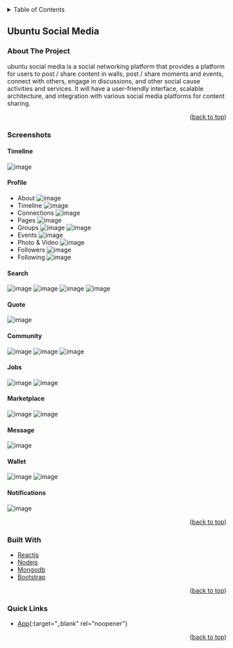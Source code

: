 <div id="top"></div>

<!-- TABLE OF CONTENTS -->
<details>
  <summary>Table of Contents</summary>
  <ol>
    <li>
      <a href="./projects/UBUNTU-SOCIAL-MEDIA">Ubuntu Social Media</a>
      <ul>
        <li><a href="#about-the-project">About The Project</a></li>
        <li><a href="#screenshots">Screenshots</a></li>
        <li><a href="#built-with">Built With</a></li>
        <li><a href="#quick-links">Credentials</a></li>
      </ul>
    </li>
  </ol>
</details>

<!-- UBUNTU-SOCIAL-MEDIA ABOUT THE PROJECT -->
## Ubuntu Social Media

### About The Project

ubuntu social media is a social networking platform that provides a platform for users to post / share content in walls, post / share moments and events, connect with others, engage in discussions, and other social cause activities and services. It will have a user-friendly interface, scalable architecture, and integration with various social media platforms for content sharing.

<p align="right">(<a href="#top">back to top</a>)</p>


### Screenshots

#### Timeline
![image](https://github.com/user-attachments/assets/a4c726b4-01ae-48fc-8f92-ca55a83b2cd7)

#### Profile
* About
![image](https://github.com/user-attachments/assets/30b89e7a-7b53-492b-abfd-7c533f0d99bc)
* Timeline
![image](https://github.com/user-attachments/assets/226efedf-d67a-49e5-8f8a-288c5929de7e)
* Connections
![image](https://github.com/user-attachments/assets/9996917f-0d51-492a-98b2-7ccb5be19127)
* Pages
![image](https://github.com/user-attachments/assets/99c9c65e-f2e5-4d03-ab20-ec6450863f81)
* Groups
![image](https://github.com/user-attachments/assets/288593b8-50b3-4f87-b306-8681ea270473)
![image](https://github.com/user-attachments/assets/55a20f06-b9c6-48d6-93f0-22d2febe7ab4)
* Events
![image](https://github.com/user-attachments/assets/a2054754-efcc-4822-81e0-0850b520e7dd)
* Photo & Video
![image](https://github.com/user-attachments/assets/6ccf2685-c7d6-4319-acd8-6c4fcd694576)
* Followers
![image](https://github.com/user-attachments/assets/bcc9da97-39a2-43d2-848d-254ce18b44c2)
* Following
![image](https://github.com/user-attachments/assets/77ede50c-6178-470c-910a-50bbf3b53dcc)

#### Search
![image](https://github.com/user-attachments/assets/231c9a68-895d-4440-a66d-5157a405adee)
![image](https://github.com/user-attachments/assets/bb208b43-34f5-42a4-9998-a1d50d0f85d1)
![image](https://github.com/user-attachments/assets/ba074743-1f6c-4140-9d6e-2fbd4e32a152)
![image](https://github.com/user-attachments/assets/b8799321-a5ea-4b77-805f-fed9776368c3)

#### Quote
![image](https://github.com/user-attachments/assets/ea55d74a-156e-467e-9c06-a8c3e11d1162)

#### Community
![image](https://github.com/user-attachments/assets/6544a6ab-1247-407b-a152-fe4a8d6a4bb3)
![image](https://github.com/user-attachments/assets/7caa689d-a398-4104-b43b-85d8158899bc)
![image](https://github.com/user-attachments/assets/0c3aaad1-d5ec-46ab-86d9-72d3103d1c05)

#### Jobs
![image](https://github.com/user-attachments/assets/c3e6ec3e-3a20-415b-b874-13499bd98271)
![image](https://github.com/user-attachments/assets/3e30db3e-4c96-45c2-8f5b-64b99e5a7afb)

#### Marketplace
![image](https://github.com/user-attachments/assets/84d8b6d8-8e83-443e-a79f-a928e471d745)
![image](https://github.com/user-attachments/assets/46ff740d-030b-4f43-ae7f-48f9ebab9a17)

#### Message
![image](https://github.com/user-attachments/assets/b998d395-121e-4756-9939-fbf412a83c6a)

#### Wallet
![image](https://github.com/user-attachments/assets/97810e20-2cc1-4f05-9182-9315e2a7bacb)
![image](https://github.com/user-attachments/assets/059c239e-202c-41f6-8273-75f63cf68b59)

#### Notifications
![image](https://github.com/user-attachments/assets/69bcceff-4e7d-410a-8fb1-7903cdd80310)


<p align="right">(<a href="#top">back to top</a>)</p>


### Built With

* [Reactjs](https://react.dev/)
* [Nodejs](https://nodejs.org/en)
* [Mongodb](https://www.mongodb.com/)
* [Bootstrap](https://getbootstrap.com/)

<p align="right">(<a href="#top">back to top</a>)</p>


### Quick Links

* [App](https://ubuntu-social-media.notebrains.com/){:target="_blank" rel="noopener"}

<p align="right">(<a href="#top">back to top</a>)</p>
